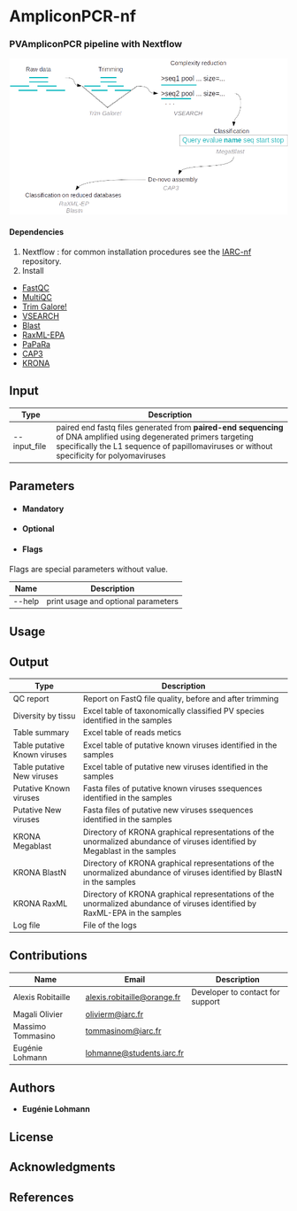# AmpliconPCR-nf
### PVAmpliconPCR pipeline with Nextflow

![Workflow representation](pipeline-nf.png?raw=true "Scheme of the identification and classification  of human papillomaviruses and polyomaviruses with AmpliconPCR Workflow")

#### Dependencies
1. Nextflow : for common installation procedures see the [IARC-nf](https://github.com/IARCbioinfo/IARC-nf) repository.
2. Install 
- [FastQC](https://www.bioinformatics.babraham.ac.uk/projects/fastqc/)
- [MultiQC](https://multiqc.info/)
- [Trim Galore!](https://www.bioinformatics.babraham.ac.uk/projects/trim_galore/)
- [VSEARCH](https://github.com/torognes/vsearch)
- [Blast](https://blast.ncbi.nlm.nih.gov/Blast.cgi?CMD=Web&PAGE_TYPE=BlastDocs&DOC_TYPE=Download)
- [RaxML-EPA](https://cme.h-its.org/exelixis/web/software/epa/index.html)
- [PaPaRa](https://cme.h-its.org/exelixis/web/software/papara/index.html)
- [CAP3](http://seq.cs.iastate.edu/cap3.html)
- [KRONA](https://github.com/marbl/Krona/wiki)


## Input 
 | Type      | Description     |
  |-----------|---------------|
  |--input_file | paired end fastq files generated from **paired-end sequencing** of DNA amplified using degenerated primers targeting specifically the L1 sequence of papillomaviruses or without specificity for polyomaviruses |


## Parameters

* #### Mandatory

* #### Optional

* #### Flags

Flags are special parameters without value.

| Name  | Description |
|-----------|-------------| 
| --help | print usage and optional parameters |

## Usage

## Output

  | Type      | Description     |
  |-----------|---------------|
  | QC report    | Report on FastQ file quality, before and after trimming |
  | Diversity by tissu    | Excel table of taxonomically classified PV species identified in the samples |
  | Table summary    | Excel table of reads metics |
  | Table putative Known viruses    | Excel table of putative known viruses identified in the samples |
  | Table putative New viruses    | Excel table of putative new viruses identified in the samples | 
  | Putative Known viruses    | Fasta files of putative known viruses ssequences identified in the samples | 
  | Putative New viruses    | Fasta files of putative new viruses ssequences identified in the samples | 
  | KRONA Megablast    | Directory of KRONA graphical representations of the unormalized abundance of viruses identified by Megablast in the samples |
  | KRONA BlastN    | Directory of KRONA graphical representations of the unormalized abundance of viruses identified by BlastN in the samples |
  | KRONA RaxML    | Directory of KRONA graphical representations of the unormalized abundance of viruses identified by RaxML-EPA in the samples |
  | Log file    | File of the logs | 

## Contributions

  | Name      | Email | Description     |
  |-----------|---------------|-----------------|
  | Alexis Robitaille    | alexis.robitaille@orange.fr | Developer to contact for support |
  | Magali Olivier    | olivierm@iarc.fr |  |
  | Massimo Tommasino    | tommasinom@iarc.fr |  |
  | Eugénie Lohmann    | lohmanne@students.iarc.fr |  |
  
## Authors

* **Eugénie Lohmann** 


## License

## Acknowledgments

## References




